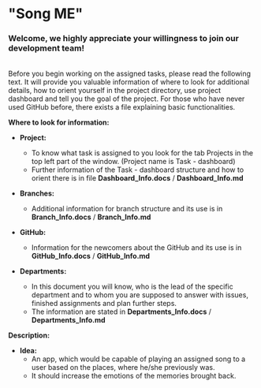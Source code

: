 # "Song ME"

### **Welcome, we highly appreciate your willingness to join our development team!**
\
Before you begin working on the assigned tasks, please read the
following text. It will provide you valuable information of where to
look for additional details, how to orient yourself in the project
directory, use project dashboard and tell you the goal of the project.
For those who have never used GitHub before, there exists a file
explaining basic functionalities.

**Where to look for information:**

-   **Project:**
    - To know what task is assigned to you look for the tab Projects in
    the top left part of the window. (Project name is Task - dashboard)
    - Further information of the Task - dashboard structure and how to
    orient there is in file **Dashboard_Info.docs** / **Dashboard_Info.md**

-   **Branches:**
    - Additional information for branch structure and its use is in
    **Branch_Info.docs** / **Branch_Info.md**

-   **GitHub:**
    - Information for the newcomers about the GitHub and its use is in
    **GitHub_Info.docs** / **GitHub_Info.md**

-   **Departments:**
    - In this document you will know, who is the lead of the specific
    department and to whom you are supposed to answer with issues,
    finished assignments and plan further steps.
    - The information are stated in **Departments_Info.docs** / **Departments_Info.md**

**Description:**

-   **Idea:**
    - An app, which would be capable of playing an assigned song to a
    user based on the places, where he/she previously was.
    - It should increase the emotions of the memories brought back.
